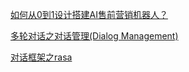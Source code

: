 [如何从0到1设计搭建AI售前营销机器人？](https://www.sohu.com/a/393486542_114819)

[多轮对话之对话管理(Dialog Management)](https://zhuanlan.zhihu.com/p/32716205)

[对话框架之rasa](https://rasa.com/)